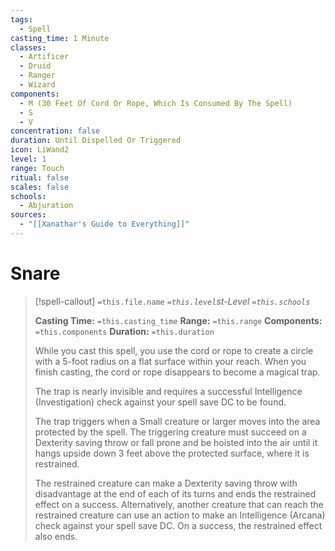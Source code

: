 ```yaml
---
tags:
  - Spell
casting_time: 1 Minute
classes:
  - Artificer
  - Druid
  - Ranger
  - Wizard
components:
  - M (30 Feet Of Cord Or Rope, Which Is Consumed By The Spell)
  - S
  - V
concentration: false
duration: Until Dispelled Or Triggered
icon: LiWand2
level: 1
range: Touch
ritual: false
scales: false
schools:
  - Abjuration
sources:
  - "[[Xanathar's Guide to Everything]]"
---
```


# Snare

>[!spell-callout] `=this.file.name`
>*`=this.level`st-Level `=this.schools`*
>
>**Casting Time:** `=this.casting_time`
>**Range:** `=this.range`
>**Components:** `=this.components`
>**Duration:** `=this.duration`
>
>While you cast this spell, you use the cord or rope to create a circle with a 5-foot radius on a flat surface within your reach. When you finish casting, the cord or rope disappears to become a magical trap.
>
>The trap is nearly invisible and requires a successful Intelligence (Investigation) check against your spell save DC to be found.
>
>The trap triggers when a Small creature or larger moves into the area protected by the spell. The triggering creature must succeed on a Dexterity saving throw or fall prone and be hoisted into the air until it hangs upside down 3 feet above the protected surface, where it is restrained.
>
>The restrained creature can make a Dexterity saving throw with disadvantage at the end of each of its turns and ends the restrained effect on a success. Alternatively, another creature that can reach the restrained creature can use an action to make an Intelligence (Arcana) check against your spell save DC. On a success, the restrained effect also ends.
>
>
